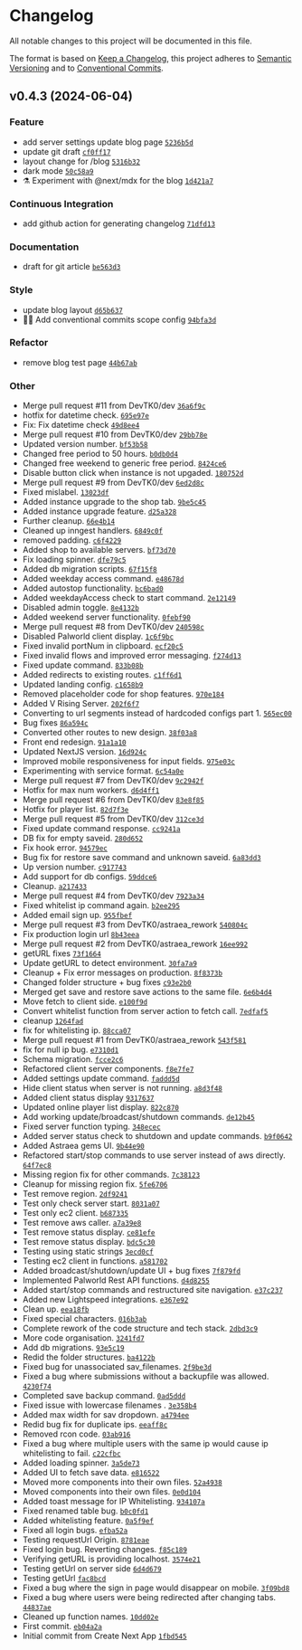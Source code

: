# Changelog

All notable changes to this project will be documented in this file.

The format is based on [Keep a Changelog](https://keepachangelog.com/en/1.0.0/), this project adheres to [Semantic Versioning](https://semver.org/spec/v2.0.0.html) and to [Conventional Commits](https://www.conventionalcommits.org/en/v1.0.0/).

## v0.4.3 (2024-06-04)

### Feature
- add server settings update blog page [`5236b5d`](https://github.com/DevTK0/astraea/commit/5236b5d)
- update git draft [`cf0ff17`](https://github.com/DevTK0/astraea/commit/cf0ff17)
- layout change for /blog [`5316b32`](https://github.com/DevTK0/astraea/commit/5316b32)
- dark mode [`50c58a9`](https://github.com/DevTK0/astraea/commit/50c58a9)
- :alembic: Experiment with @next/mdx for the blog [`1d421a7`](https://github.com/DevTK0/astraea/commit/1d421a7)

### Continuous Integration
- add github action for generating changelog [`71dfd13`](https://github.com/DevTK0/astraea/commit/71dfd13)

### Documentation
- draft for git article [`be563d3`](https://github.com/DevTK0/astraea/commit/be563d3)

### Style
- update blog layout [`d65b637`](https://github.com/DevTK0/astraea/commit/d65b637)
- :technologist: Add conventional commits scope config [`94bfa3d`](https://github.com/DevTK0/astraea/commit/94bfa3d)

### Refactor
- remove blog test page [`44b67ab`](https://github.com/DevTK0/astraea/commit/44b67ab)

### Other
- Merge pull request #11 from DevTK0/dev [`36a6f9c`](https://github.com/DevTK0/astraea/commit/36a6f9c)
- hotfix for datetime check. [`695e97e`](https://github.com/DevTK0/astraea/commit/695e97e)
- Fix: Fix datetime check [`49d8ee4`](https://github.com/DevTK0/astraea/commit/49d8ee4)
- Merge pull request #10 from DevTK0/dev [`29bb78e`](https://github.com/DevTK0/astraea/commit/29bb78e)
- Updated version number. [`bf53b58`](https://github.com/DevTK0/astraea/commit/bf53b58)
- Changed free period to 50 hours. [`b0db0d4`](https://github.com/DevTK0/astraea/commit/b0db0d4)
- Changed free weekend to generic free period. [`8424ce6`](https://github.com/DevTK0/astraea/commit/8424ce6)
- Disable button click when instance is not upgaded. [`180752d`](https://github.com/DevTK0/astraea/commit/180752d)
- Merge pull request #9 from DevTK0/dev [`6ed2d8c`](https://github.com/DevTK0/astraea/commit/6ed2d8c)
- Fixed mislabel. [`13023df`](https://github.com/DevTK0/astraea/commit/13023df)
- Added instance upgrade to the shop tab. [`9be5c45`](https://github.com/DevTK0/astraea/commit/9be5c45)
- Added instance upgrade feature. [`d25a328`](https://github.com/DevTK0/astraea/commit/d25a328)
- Further cleanup. [`66e4b14`](https://github.com/DevTK0/astraea/commit/66e4b14)
- Cleaned up inngest handlers. [`6849c0f`](https://github.com/DevTK0/astraea/commit/6849c0f)
- removed padding. [`c6f4229`](https://github.com/DevTK0/astraea/commit/c6f4229)
- Added shop to available servers. [`bf73d70`](https://github.com/DevTK0/astraea/commit/bf73d70)
- Fix loading spinner. [`dfe79c5`](https://github.com/DevTK0/astraea/commit/dfe79c5)
- Added db migration scripts. [`67f15f8`](https://github.com/DevTK0/astraea/commit/67f15f8)
- Added weekday access command. [`e48678d`](https://github.com/DevTK0/astraea/commit/e48678d)
- Added autostop functionality. [`bc6bad0`](https://github.com/DevTK0/astraea/commit/bc6bad0)
- Added weekdayAccess check to start command. [`2e12149`](https://github.com/DevTK0/astraea/commit/2e12149)
- Disabled admin toggle. [`8e4132b`](https://github.com/DevTK0/astraea/commit/8e4132b)
- Added weekend server functionality. [`0febf90`](https://github.com/DevTK0/astraea/commit/0febf90)
- Merge pull request #8 from DevTK0/dev [`240598c`](https://github.com/DevTK0/astraea/commit/240598c)
- Disabled Palworld client display. [`1c6f9bc`](https://github.com/DevTK0/astraea/commit/1c6f9bc)
- Fixed invalid portNum in clipboard. [`ecf20c5`](https://github.com/DevTK0/astraea/commit/ecf20c5)
- Fixed invalid flows and improved error messaging. [`f274d13`](https://github.com/DevTK0/astraea/commit/f274d13)
- Fixed update command. [`833b08b`](https://github.com/DevTK0/astraea/commit/833b08b)
- Added redirects to existing routes. [`c1ff6d1`](https://github.com/DevTK0/astraea/commit/c1ff6d1)
- Updated landing config. [`c1658b9`](https://github.com/DevTK0/astraea/commit/c1658b9)
- Removed placeholder code for shop features. [`970e184`](https://github.com/DevTK0/astraea/commit/970e184)
- Added V Rising Server. [`202f6f7`](https://github.com/DevTK0/astraea/commit/202f6f7)
- Converting to url segments instead of hardcoded configs part 1. [`565ec00`](https://github.com/DevTK0/astraea/commit/565ec00)
- Bug fixes [`86a594c`](https://github.com/DevTK0/astraea/commit/86a594c)
- Converted other routes to new design. [`38f03a8`](https://github.com/DevTK0/astraea/commit/38f03a8)
- Front end redesign. [`91a1a10`](https://github.com/DevTK0/astraea/commit/91a1a10)
- Updated NextJS version. [`16d924c`](https://github.com/DevTK0/astraea/commit/16d924c)
- Improved mobile responsiveness for input fields. [`975e03c`](https://github.com/DevTK0/astraea/commit/975e03c)
- Experimenting with service format. [`6c54a0e`](https://github.com/DevTK0/astraea/commit/6c54a0e)
- Merge pull request #7 from DevTK0/dev [`9c2942f`](https://github.com/DevTK0/astraea/commit/9c2942f)
- Hotfix for max num workers. [`d6d4ff1`](https://github.com/DevTK0/astraea/commit/d6d4ff1)
- Merge pull request #6 from DevTK0/dev [`83e8f85`](https://github.com/DevTK0/astraea/commit/83e8f85)
- Hotfix for player list. [`82d7f3e`](https://github.com/DevTK0/astraea/commit/82d7f3e)
- Merge pull request #5 from DevTK0/dev [`312ce3d`](https://github.com/DevTK0/astraea/commit/312ce3d)
- Fixed update command response. [`cc9241a`](https://github.com/DevTK0/astraea/commit/cc9241a)
- DB fix for empty saveid. [`280d652`](https://github.com/DevTK0/astraea/commit/280d652)
- Fix hook error. [`94579ec`](https://github.com/DevTK0/astraea/commit/94579ec)
- Bug fix for restore save command and unknown saveid. [`6a83dd3`](https://github.com/DevTK0/astraea/commit/6a83dd3)
- Up version number. [`c917743`](https://github.com/DevTK0/astraea/commit/c917743)
- Add support for db configs. [`59ddce6`](https://github.com/DevTK0/astraea/commit/59ddce6)
- Cleanup. [`a217433`](https://github.com/DevTK0/astraea/commit/a217433)
- Merge pull request #4 from DevTK0/dev [`7923a34`](https://github.com/DevTK0/astraea/commit/7923a34)
- Fixed whitelist ip command again. [`b2ee295`](https://github.com/DevTK0/astraea/commit/b2ee295)
- Added email sign up. [`955fbef`](https://github.com/DevTK0/astraea/commit/955fbef)
- Merge pull request #3 from DevTK0/astraea_rework [`540804c`](https://github.com/DevTK0/astraea/commit/540804c)
- Fix production login url [`8b43eea`](https://github.com/DevTK0/astraea/commit/8b43eea)
- Merge pull request #2 from DevTK0/astraea_rework [`16ee992`](https://github.com/DevTK0/astraea/commit/16ee992)
- getURL fixes [`73f1664`](https://github.com/DevTK0/astraea/commit/73f1664)
- Update getURL to detect environment. [`30fa7a9`](https://github.com/DevTK0/astraea/commit/30fa7a9)
- Cleanup + Fix error messages on production. [`8f8373b`](https://github.com/DevTK0/astraea/commit/8f8373b)
- Changed folder structure + bug fixes [`c93e2b0`](https://github.com/DevTK0/astraea/commit/c93e2b0)
- Merged get save and restore save actions to the same file. [`6e6b4d4`](https://github.com/DevTK0/astraea/commit/6e6b4d4)
- Move fetch to client side. [`e100f9d`](https://github.com/DevTK0/astraea/commit/e100f9d)
- Convert whitelist function from server action to fetch call. [`7edfaf5`](https://github.com/DevTK0/astraea/commit/7edfaf5)
- cleanup [`1264fad`](https://github.com/DevTK0/astraea/commit/1264fad)
- fix for whitelisting ip. [`88cca07`](https://github.com/DevTK0/astraea/commit/88cca07)
- Merge pull request #1 from DevTK0/astraea_rework [`543f581`](https://github.com/DevTK0/astraea/commit/543f581)
- fix for null ip bug. [`e7310d1`](https://github.com/DevTK0/astraea/commit/e7310d1)
- Schema migration. [`fcce2c6`](https://github.com/DevTK0/astraea/commit/fcce2c6)
- Refactored client server components. [`f8e7fe7`](https://github.com/DevTK0/astraea/commit/f8e7fe7)
- Added settings update command. [`faddd5d`](https://github.com/DevTK0/astraea/commit/faddd5d)
- Hide client status when server is not running. [`a8d3f48`](https://github.com/DevTK0/astraea/commit/a8d3f48)
- Added client status display [`9317637`](https://github.com/DevTK0/astraea/commit/9317637)
- Updated online player list display. [`822c870`](https://github.com/DevTK0/astraea/commit/822c870)
- Add working update/broadcast/shutdown commands. [`de12b45`](https://github.com/DevTK0/astraea/commit/de12b45)
- Fixed server function typing. [`348ecec`](https://github.com/DevTK0/astraea/commit/348ecec)
- Added server status check to shutdown and update commands. [`b9f0642`](https://github.com/DevTK0/astraea/commit/b9f0642)
- Added Astraea gems UI. [`9b44e90`](https://github.com/DevTK0/astraea/commit/9b44e90)
- Refactored start/stop commands to use server instead of aws directly. [`64f7ec8`](https://github.com/DevTK0/astraea/commit/64f7ec8)
- Missing region fix for other commands. [`7c38123`](https://github.com/DevTK0/astraea/commit/7c38123)
- Cleanup for missing region fix. [`5fe6706`](https://github.com/DevTK0/astraea/commit/5fe6706)
- Test remove region. [`2df9241`](https://github.com/DevTK0/astraea/commit/2df9241)
- Test only check server start. [`8031a07`](https://github.com/DevTK0/astraea/commit/8031a07)
- Test only ec2 client. [`b687335`](https://github.com/DevTK0/astraea/commit/b687335)
- Test remove aws caller. [`a7a39e8`](https://github.com/DevTK0/astraea/commit/a7a39e8)
- Test remove status display. [`ce81efe`](https://github.com/DevTK0/astraea/commit/ce81efe)
- Test remove status display. [`bdc5c30`](https://github.com/DevTK0/astraea/commit/bdc5c30)
- Testing using static strings [`3ecd0cf`](https://github.com/DevTK0/astraea/commit/3ecd0cf)
- Testing ec2 client in functions. [`a581702`](https://github.com/DevTK0/astraea/commit/a581702)
- Added broadcast/shutdown/update UI + bug fixes [`7f879fd`](https://github.com/DevTK0/astraea/commit/7f879fd)
- Implemented Palworld Rest API functions. [`d4d8255`](https://github.com/DevTK0/astraea/commit/d4d8255)
- Added start/stop commands and restructured site navigation. [`e37c237`](https://github.com/DevTK0/astraea/commit/e37c237)
- Added new Lightspeed integrations. [`e367e92`](https://github.com/DevTK0/astraea/commit/e367e92)
- Clean up. [`eea18fb`](https://github.com/DevTK0/astraea/commit/eea18fb)
- Fixed special characters. [`016b3ab`](https://github.com/DevTK0/astraea/commit/016b3ab)
- Complete rework of the code structure and tech stack. [`2dbd3c9`](https://github.com/DevTK0/astraea/commit/2dbd3c9)
- More code organisation. [`3241fd7`](https://github.com/DevTK0/astraea/commit/3241fd7)
- Add db migrations. [`93e5c19`](https://github.com/DevTK0/astraea/commit/93e5c19)
- Redid the folder structures. [`ba4122b`](https://github.com/DevTK0/astraea/commit/ba4122b)
- Fixed bug for unassociated sav_filenames. [`2f9be3d`](https://github.com/DevTK0/astraea/commit/2f9be3d)
- Fixed a bug where submissions without a backupfile was allowed. [`4230f74`](https://github.com/DevTK0/astraea/commit/4230f74)
- Completed save backup command. [`0ad5ddd`](https://github.com/DevTK0/astraea/commit/0ad5ddd)
- Fixed issue with lowercase filenames . [`3e358b4`](https://github.com/DevTK0/astraea/commit/3e358b4)
- Added max width for sav dropdown. [`a4794ee`](https://github.com/DevTK0/astraea/commit/a4794ee)
- Redid bug fix for duplicate ips. [`eeaff8c`](https://github.com/DevTK0/astraea/commit/eeaff8c)
- Removed rcon code. [`03ab916`](https://github.com/DevTK0/astraea/commit/03ab916)
- Fixed a bug where multiple users with the same ip would cause ip whitelisting to fail. [`c22cfbc`](https://github.com/DevTK0/astraea/commit/c22cfbc)
- Added loading spinner. [`3a5de73`](https://github.com/DevTK0/astraea/commit/3a5de73)
- Added UI to fetch save data. [`e816522`](https://github.com/DevTK0/astraea/commit/e816522)
- Moved more components into their own files. [`52a4938`](https://github.com/DevTK0/astraea/commit/52a4938)
- Moved components into their own files. [`0e0d104`](https://github.com/DevTK0/astraea/commit/0e0d104)
- Added toast message for IP Whitelisting. [`934107a`](https://github.com/DevTK0/astraea/commit/934107a)
- Fixed renamed table bug. [`b0c0fd1`](https://github.com/DevTK0/astraea/commit/b0c0fd1)
- Added whitelisting feature. [`0a5f9ef`](https://github.com/DevTK0/astraea/commit/0a5f9ef)
- Fixed all login bugs. [`efba52a`](https://github.com/DevTK0/astraea/commit/efba52a)
- Testing requestUrl Origin. [`8781eae`](https://github.com/DevTK0/astraea/commit/8781eae)
- Fixed login bug. Reverting changes. [`f85c189`](https://github.com/DevTK0/astraea/commit/f85c189)
- Verifying getURL is providing localhost. [`3574e21`](https://github.com/DevTK0/astraea/commit/3574e21)
- Testing getUrl on server side [`6d4d679`](https://github.com/DevTK0/astraea/commit/6d4d679)
- Testing getUrl [`fac8bcd`](https://github.com/DevTK0/astraea/commit/fac8bcd)
- Fixed a bug where the sign in page would disappear on mobile. [`3f09bd8`](https://github.com/DevTK0/astraea/commit/3f09bd8)
- Fixed a bug where users were being redirected after changing tabs. [`44837ae`](https://github.com/DevTK0/astraea/commit/44837ae)
- Cleaned up function names. [`10dd02e`](https://github.com/DevTK0/astraea/commit/10dd02e)
- First commit. [`eb04a2a`](https://github.com/DevTK0/astraea/commit/eb04a2a)
- Initial commit from Create Next App [`1fbd545`](https://github.com/DevTK0/astraea/commit/1fbd545)

